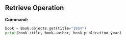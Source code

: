 ## Retrieve Operation

**Command:**
```python
book = Book.objects.get(title="1984")
print(book.title, book.author, book.publication_year)
